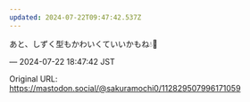 ```yaml
---
updated: 2024-07-22T09:47:42.537Z
---
```


<p>あと、しずく型もかわいくていいかもね💧🌈</p>

&mdash; 2024-07-22 18:47:42 JST

Original URL: https://mastodon.social/@sakuramochi0/112829507996171059
